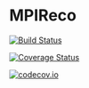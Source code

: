 # MPIReco

[![Build Status](https://travis-ci.org/tknopp/MPIReco.jl.svg?branch=master)](https://travis-ci.org/MagneticParticleImaging/MPIReco.jl)

[![Coverage Status](https://coveralls.io/repos/MagneticParticleImaging/MPIReco.jl/badge.svg?branch=master&service=github)](https://coveralls.io/github/tknopp/MPIReco.jl?branch=master)

[![codecov.io](http://codecov.io/github/tknopp/MPIReco.jl/coverage.svg?branch=master)](http://codecov.io/github/MagneticParticleImaging/MPIReco.jl?branch=master)
